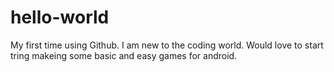 # hello-world
My first time using Github.
I am new to the coding world. Would love to start tring makeing some basic and easy games for android.
